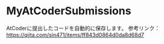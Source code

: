 # MyAtCoderSubmissions
AtCoderに提出したコードを自動的に保存します。
参考リンク：https://qiita.com/sin471/items/ff843d0864d0da8d68d7
